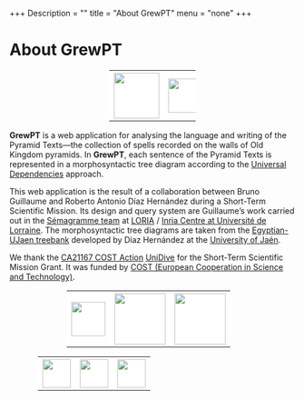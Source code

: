 +++
Description = ""
title = "About GrewPT"
menu = "none"
+++

# About GrewPT

<table style="width:30%; border:none;  margin-left: auto; margin-right: auto;">
	<tr >
		<th style="background-color :white; border:none; ">
			<img src="https://grew.fr/download/pt/Logo_PT.svg" style="height:80px;">
		</th>
		<th style="background-color :white; border:none; ">
			<img src="/logo/grew-match.svg"  style="height:60px;">
		</th>
	</tr>
</table>

**GrewPT** is a web application for analysing the language and writing of the Pyramid Texts—the collection of spells recorded on the walls of Old Kingdom pyramids.
In **GrewPT**, each sentence of the Pyramid Texts is represented in a morphosyntactic tree diagram according to the [Universal Dependencies](https://universaldependencies.org/) approach.

This web application is the result of a collaboration between Bruno Guillaume and Roberto Antonio Díaz Hernández during a Short-Term Scientific Mission.
Its design and query system are Guillaume’s work carried out in the [Sémagramme team](https://team.inria.fr/semagramme/) at [LORIA](https://www.loria.fr/fr/) / [Inria Centre at Université de Lorraine](https://inria.fr/en/inria-centre-universite-lorraine).
The morphosyntactic tree diagrams are taken from the [Egyptian-UJaen treebank](https://github.com/UniversalDependencies/UD_Egyptian-UJaen/tree/dev) developed by Díaz Hernández at the [University of Jaén](https://www.ujaen.es/).

We thank the [CA21167 COST Action](https://www.cost.eu/actions/CA21167/) [UniDive](https://unidive.lisn.upsaclay.fr/) for the Short-Term Scientific Mission Grant.
It was funded by [COST (European Cooperation in Science and Technology)](https://cost.eu).
 

<table style="width:60%; border:none;  margin-left: auto; margin-right: auto;">
	<tr >
		<th style="background-color :white; border:none; ">
			<img src="/logo/inria.jpg" style="height:60px;">
		</th>
		<th style="background-color :white; border:none; ">
			<img src="/logo/loria.png"  style="height:90px;">
		</th>
		<th style="background-color :white; border:none; ">
			<img src="/logo/ujaen.jpeg"  style="height:90px;">
		</th>
	</tr>
</table>

<table style="width:80%; border:none;  margin-left: auto; margin-right: auto;">
	<tr >
		<th style="background-color :white; border:none; ">
			<img src="https://grew.fr/download/pt/UniDive.png"  style="height:50px;">
		</th>
		<th style="background-color :white; border:none; ">
			<img src="/logo/cost.png"  style="height:50px;">
		</th>
		<th style="background-color :white; border:none; ">
			<img src="/logo/eu.png"  style="height:50px;">
		</th>
	</tr>
</table>

